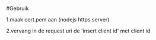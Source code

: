 #Gebruik

1.maak cert.pem aan (nodejs https server)

2.vervang in de request uri de 'insert client id' met client id
